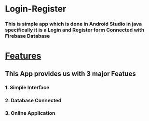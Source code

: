 # Login-Register
### This is simple app which is done in Android Studio in java specifically it is a Login and Register form Connected with Firebase Database
# <ins>Features</ins>
## This App provides us with 3 major Featues
### 1. Simple Interface
### 2. Database Connected
### 3. Online Application
